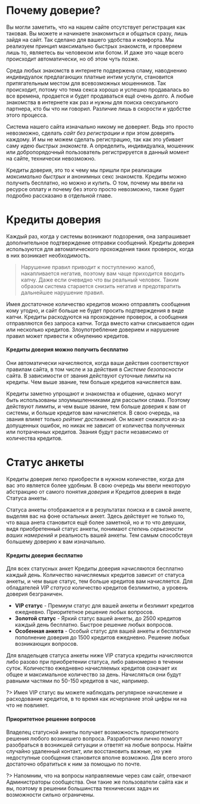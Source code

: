 # Почему доверие?

Вы могли заметить, что на нашем сайте отсутствует регистрация как таковая. Вы можете и начинаете знакомиться и общаться сразу, лишь зайдя на сайт. Так сделано для вашего удобства и комфорта. Мы реализуем принцип максимально быстрых знакомств, и проверяем лишь то, являетесь вы человеком или ботом. И даже это чаще всего происходит автоматически, но об этом чуть позже.

Среда любых знакомств в интернете подвержена спаму, наводнению индивидуалок предлагающих платные интим услуги, становится притягательным местом для всевозможных мошенников. Так происходит, потому что тема секса хорошо и успешно продавалась во все времена, продается и будет продаваться ещё очень долго. А любые знакомства в интернете как раз и нужны для поиска сексуального партнера, кто бы что ни говорил. Различие лишь в скорости и удобстве этого процесса.

Система нашего сайта изначально никому не доверяет. Ведь это просто невозможно, сделать _сайт без регистрации_ и при этом доверять каждому. И мы не можем сделать регистрацию, так как это убивает саму идею _быстрых знакомств_. А определить, индивидуалка, мошенник или добропорядочный пользователь регистрируется в данный момент на сайте, технически невозможно. 

Кредиты доверия, это то к чему мы пришли при реализации _максимально быстрых_ и анонимных секс знакомств. Кредиты можно получить бесплатно, но можно и купить. О том, почему мы ввели на ресурсе оплату и почему без этого просто невозможно, также будет подробно рассказано в отдельной главе. 
 
 
# Кредиты доверия

Каждый раз, когда у системы возникают подозрения, она запрашивает дополнительное подтверждение отправки сообщений. Кредиты доверия используются для автоматического прохождения таких проверок, когда в них возникает необходимость.

> Нарушение правил приводит к поступлению жалоб, накапливается негатив, поэтому вам чаще приходится вводить капчу. Даже если очевидно что вы реальный человек. Таким образом система старается снизить негатив и предотвратить дальнейшее нарушение правил.
  
Имея достаточное количество кредитов можно отправлять сообщения кому угодно, и сайт больше не будет просить подтверждения в виде капчи. Кредиты расходуются на прохождение проверок, а сообщения отправляются без запроса капчи. Тогда вместо капчи списывается один или несколько кредитов. Злоупотребление доверием и нарушение правил может привести к обнулению кредитов.

#### Кредиты доверия можно получить бесплатно

Они автоматически начисляются, когда ваши действия соответствуют правилам сайта, в том числе и за действия в _Системе безопасности_ сайта. В зависимости от звания действуют суточные лимиты на кредиты. Чем выше звание, тем больше кредитов начисляется вам. 

Кредиты заметно упрощают и знакомства и общение, однако могут быть использованы злоумышленниками для рассылки спама. Поэтому действуют лимиты, и чем выше звание, тем больше доверия к вам от системы, и больше кредитов вам начисляется.
В свою очередь, на звания влияет только _рейтинг достижений_. Он может снижатся из-за допущенных ошибок, но никак не зависит от количества полученных или потраченных кредитов. Звания будут расти независимо от количества кредитов.

# Статус анкеты

Кредиты доверия легко приобрести в нужном количестве, когда для вас это является более удобным. В свою очередь мы ввели некоторую абстракцию от самого понятия _доверия_ и Кредитов доверия в виде Статуса анкеты. 

Статуса анкеты отображается и в результатах поиска и в самой анкете, выделяя вас на фоне остальных анкет. Здесь действует не только то, что ваша анета становится ещё более заметной, но и то что девушки, видя приобретенный статус анкеты, понимают _степень серьезности ваших намерений_ и реальность вашей анкеты. Тем самым способствуя большему доверию к вам изначально.

#### Кредиты доверия бесплатно

Для всех статусных анкет Кредиты доверия начисляются бесплатно каждый день. Количество начисляемых кредитов зависит от статуса анкеты, и чем выше статус, тем больше кредитов вам начисляется. Для обладателей _VIP статуса_ количество кредитов безлимитно, а уровень доверия безграничен.

* **VIP статус** - Премиум статус для вашей анкеты и безлимит кредитов ежедневно. Приоритетное решение любых вопросов.
* **Золотой статус** - Яркий статус вашей анкеты, до 2500 кредитов каждый день бесплатно. Быстрое решение любых вопросов. 
* **Особенная анкета** - Особый статус для вашей анкеты и бесплатное пополнение доверия до 1500 кредитов ежедневно. Решение любых возникающих вопросов. 

Для владельцев статуса анкеты ниже VIP статуса кредиты начисляются либо разово при приобретении статуса, либо равномерно в течении суток. Количество ежедневно начисляемых кредитов означает их общее и максимальное количество за день. Начисляться они будут равными частями по 50-150 кредитов в час, например.

?> Имея VIP статус вы можете наблюдать регулярное начисление и расходование кредитов, в то время как исчерпание этой цифры ни на что не повлияет. 

#### Приоритетное решение вопросов

Владелец статусной анкеты получает возможность приоритетного решения любого возникшего вопроса. Разработчики лично помогут разобраться в возникшей ситуации и ответят на любые вопросы. Найти случайно удаленный контакт, или восстановить важные, но уже недоступные сообщения становится вполне возможно. Для всего этого достаточно обратиться к ним за помощью по почте.

?> Напомним, что на вопросы направляемые через сам сайт, отвечают Администраторы сообщества. Они такие же пользователи сайта как и вы, поэтому в решении большинства технических задач их возможности сильно ограничены.


<!-- 
# К чему так усложнять?

Чаще всего, при поиске сексуального партнёра, вам хочется найти его как можно ближе к дому. И девушки считают также. Ведь если их интересуют реальные знакомства или секс, им абсолютно не интересны парни из других городов, и это логично.

> Мы за свободное общение и знакомства, но сами девушки против того, чтобы им писали парни или девушки из других городов.

Вы действительно можете писать сообщения всем подряд, однако почти всегда, если девушка отметила опцию "Только мой город", она не только не ответит вам и проигнорирует ваши сообщения, но и подаст на вас жалобу и заблокирует вас, и это важно. 

<a href="/блог/можно-не-вводить-капчу/">Капчу можно не вводить, узнайте подробности</a>
<a href="/блог/виртуальный-секс-не-интересует/">Определите, реальные встречи или виртуальный секс</a>

Отправку подобных сообщений девушки считают не желательной, и если на вас начинают поступать от них жалобы, система сайта автоматически принимает меры, предупреждая вас или действуя без предупреждения.

Мы изучили данную ситуацию и стало понятно, что девушки, которых не интересует вирт, почти всегда игнорируют сообщения от парней из других городов. А парни, игнорируют предупреждения о том, что их проигнорируют. Это сразу приводит к большому числу жалоб и блокировке этих парней на сайте.

Поэтому всё это мы делаем, чтобы предотвратить жалобы на вас. Чтобы ваше общение на сайте было приятным не только вам, но и тем, с кем вы общаетесь.
 -->
